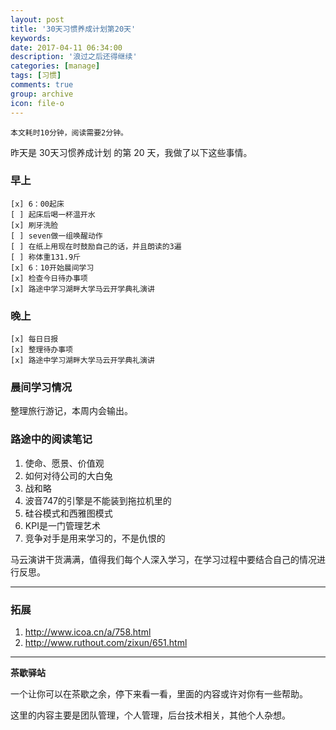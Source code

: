 ```yaml
---
layout: post
title: '30天习惯养成计划第20天'
keywords: 
date: 2017-04-11 06:34:00
description: '浪过之后还得继续'
categories: [manage]
tags: [习惯]
comments: true
group: archive
icon: file-o
---
```


	本文耗时10分钟，阅读需要2分钟。

<!--more-->

昨天是 30天习惯养成计划 的第 20 天，我做了以下这些事情。

### 早上 ###

	[x] 6：00起床
	[ ] 起床后喝一杯温开水
	[x] 刷牙洗脸
	[ ] seven做一组唤醒动作
	[ ] 在纸上用现在时鼓励自己的话，并且朗读的3遍
	[ ] 称体重131.9斤
	[x] 6：10开始晨间学习
	[x] 检查今日待办事项
	[x] 路途中学习湖畔大学马云开学典礼演讲

### 晚上 ###

	[x] 每日日报
	[x] 整理待办事项
	[x] 路途中学习湖畔大学马云开学典礼演讲

### 晨间学习情况 ###

整理旅行游记，本周内会输出。

### 路途中的阅读笔记 ###

1. 使命、愿景、价值观
2. 如何对待公司的大白兔
3. 战和略
4. 波音747的引擎是不能装到拖拉机里的
5. 硅谷模式和西雅图模式
6. KPI是一门管理艺术
7. 竞争对手是用来学习的，不是仇恨的

马云演讲干货满满，值得我们每个人深入学习，在学习过程中要结合自己的情况进行反思。

----

### 拓展 ###

1. http://www.icoa.cn/a/758.html
2. http://www.ruthout.com/zixun/651.html

----

**茶歇驿站**

一个让你可以在茶歇之余，停下来看一看，里面的内容或许对你有一些帮助。

这里的内容主要是团队管理，个人管理，后台技术相关，其他个人杂想。

